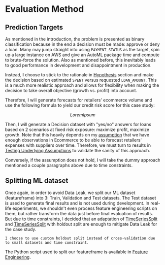 # Evaluation Method

## Prediction Targets
As mentioned in the introduction, the problem is presented as binary classification because in the end a decision must be made: approve or deny a loan. Many may jump straight into using `PAYMENT_STATUS` as the target, spin up a large instance on AWS and give an AutoML package time and compute to brute-force the solution. Also as mentioned before, this inevitably leads to good performance in development and disappointment in production.

Instead, I choose to stick to the rationale in [Hypothesis](./hypothesis.md) section and make the decision based on estimated `SPENT` versus requested `LOAN_AMOUNT`. This is a much more realistic approach and allows for flexibility when making the decision to take overall objective (growth vs. profit) into account.

Therefore, I will generate forecasts for retailers' ecommerce volume and use the following formula to yield our credit risk score for this case study:

$$
Lorem Ipsum
$$

Then, I will generate a Decision dataset with "yes/no" answers for loans based on 2 scenarios at fixed risk exposure: maximize profit, maximize growth. Note that this heavily depends on my [assumption](assumptions) that we have enough observations in Ecommerce to be able to forecast retailers' expenses with suppliers over time. Therefore, we must turn to results in [Testing Underlying Assumptions](testing-assumptions) to validate the sanity of this approach.

Conversely, if the assumption does not hold, I will take the dummy approach mentioned a couple paragraphs above due to time constraints.

## Splitting ML dataset

Once again, in order to avoid Data Leak, we split our ML dataset (featureframe) into 3: Train, Validation and Test datasets. The Test dataset is used to generate final results and is not used during development. In real-life experiments, we shouldn't even process feature engineering scripts on them, but rather transform the data just before final evaluation of results. But due to time constraints, I decided that an adaptation of <a href="https://scikit-learn.org/stable/modules/generated/sklearn.model_selection.TimeSeriesSplit.html" target="_blank">TimeSeriesSplit</a> and <a href="https://scikit-learn.org/stable/modules/generated/sklearn.model_selection.StratifiedKFold.html" target="_blank">TimeSeriesSplit</a> with holdout split are enough to mitigate Data Leak for the case study.

```{note}
I choose to use custom holdout split instead of cross-validation due to small datasets and time constraint.
```

The Python script used to split our featureframe is available in [Feature Engineering](holdout).
